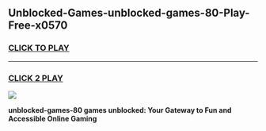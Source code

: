 
## Unblocked-Games-unblocked-games-80-Play-Free-x0570
<h3>
<a href="https://premium76.site?title=unblocked-games-80&ref=10A">CLICK TO PLAY</a></h3>
<hr>

<h3>
<a href="https://premium76.site?title=unblocked-games-80&ref=10A">CLICK 2 PLAY</a>
  
</h3>

<a href="https://premium76.site?title=unblocked-games-80&ref=10A"><img src="https://clearcache.store/games.png"></a>


**unblocked-games-80 games unblocked: Your Gateway to Fun and Accessible Online Gaming**
